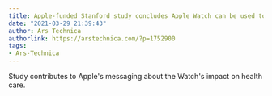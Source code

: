 ```yaml
---
title: Apple-funded Stanford study concludes Apple Watch can be used to measure frailty
date: "2021-03-29 21:39:43"
author: Ars Technica
authorlink: https://arstechnica.com/?p=1752900
tags:
- Ars-Technica
---
```

Study contributes to Apple's messaging about the Watch's impact on health care.